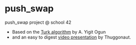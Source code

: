 # push_swap
push_swap project @ school 42

- Based on the [Turk algorithm](https://medium.com/@ayogun/push-swap-c1f5d2d41e97) by A. Yigit Ogun
- and an easy to digest [video presentation](https://www.youtube.com/watch?v=wRvipSG4Mmk&t=1272s) by Thuggonaut.
